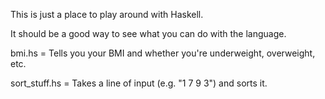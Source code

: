 This is just a place to play around with Haskell.

It should be a good way to see what you can do with the language.

bmi.hs = Tells you your BMI and whether you're underweight, overweight, etc.

sort_stuff.hs = Takes a line of input (e.g. "1 7 9 3") and sorts it.